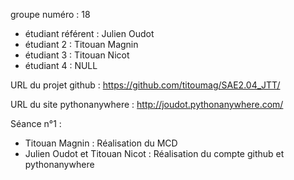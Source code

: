 groupe numéro : 18

* étudiant référent : Julien Oudot
* étudiant 2 : Titouan Magnin
* étudiant 3 : Titouan Nicot
* étudiant 4 : NULL

URL du projet github : https://github.com/titoumag/SAE2.04_JTT/

URL du site pythonanywhere : http://joudot.pythonanywhere.com/


Séance n°1 :
- Titouan Magnin : Réalisation du MCD
- Julien Oudot et Titouan Nicot : Réalisation du compte github et pythonanywhere


